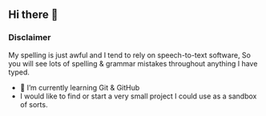 ## Hi there 👋

### Disclaimer
My spelling is just awful and I tend to rely on speech-to-text software, So you will see lots of spelling & grammar mistakes throughout anything I have typed.


- 🌱 I’m currently learning Git & GitHub
- I would like to find or start a very small project I could  use as a sandbox of sorts.


<!--
**JamesBarrettMsc/JamesBarrettMsc** is a ✨ _special_ ✨ repository because its `README.md` (this file) appears on your GitHub profile.

Here are some ideas to get you started:

- 🔭 I’m currently working on ...
- 🌱 I’m currently learning ...
- 👯 I’m looking to collaborate on ...
- 🤔 I’m looking for help with ...
- 💬 Ask me about ...
- 📫 How to reach me: ...
- 😄 Pronouns: ...
- ⚡ Fun fact: ...
-->
